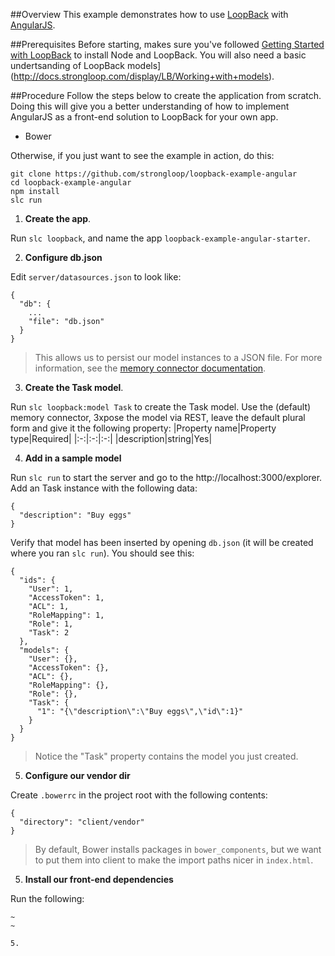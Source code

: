 ##Overview
This example demonstrates how to use [LoopBack](http://loopback.io) with [AngularJS](http://angularjs.org/).

##Prerequisites
Before starting, makes sure you've followed [Getting Started with LoopBack](http://docs.strongloop.com/display/LB/Getting+started+with+LoopBack) to install Node and LoopBack. You will also need a basic undertsanding of LoopBack models](http://docs.strongloop.com/display/LB/Working+with+models).


##Procedure
Follow the steps below to create the application from scratch. Doing this will give you a better understanding of how to implement AngularJS as a front-end solution to LoopBack for your own app.

- Bower

Otherwise, if you just want to see the example in action, do this:
```
git clone https://github.com/strongloop/loopback-example-angular
cd loopback-example-angular
npm install
slc run
```

1. **Create the app**.

  Run `slc loopback`, and name the app `loopback-example-angular-starter`.

2. **Configure db.json**

  Edit `server/datasources.json` to look like:
  ```
  {
    "db": {
      ...
      "file": "db.json"
    }
  }
  ```

  >This allows us to persist our model instances to a JSON file. For more information, see the [memory connector documentation](http://docs.strongloop.com/display/LB/Memory+connector#Memoryconnector-Datapersistance).

3. **Create the Task model**.

  Run `slc loopback:model Task` to create the Task model. Use the (default) memory connector, 3xpose the model via REST, leave the default plural form and give it the following property:
  |Property name|Property type|Required|
  |:-:|:-:|:-:|
  |description|string|Yes|

4. **Add in a sample model**

  Run `slc run` to start the server and go to the http://localhost:3000/explorer. Add an Task instance with the following data:
  ```
  {
    "description": "Buy eggs"
  }
  ```
  
  Verify that model has been inserted by opening `db.json` (it will be created where you ran `slc run`). You should see this:
  ```
  {
    "ids": {
      "User": 1,
      "AccessToken": 1,
      "ACL": 1,
      "RoleMapping": 1,
      "Role": 1,
      "Task": 2
    },
    "models": {
      "User": {},
      "AccessToken": {},
      "ACL": {},
      "RoleMapping": {},
      "Role": {},
      "Task": {
        "1": "{\"description\":\"Buy eggs\",\"id\":1}"
      }
    }
  }
  ```
  
  >Notice the "Task" property contains the model you just created.

5. **Configure our vendor dir**

  Create `.bowerrc` in the project root with the following contents:
  ```
  {
    "directory": "client/vendor"
  }
  ```

  >By default, Bower installs packages in `bower_components`, but we want to put them into client to make the import paths nicer in `index.html`.

5. **Install our front-end dependencies**

  Run the following:
  ```
~
~

5. 
